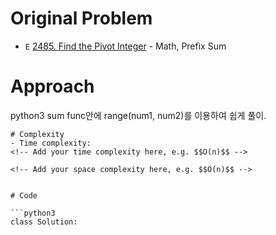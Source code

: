 # Original Problem
<!-- Describe your first thoughts on how to solve this problem. -->
* `E` [2485. Find the Pivot Integer](https://leetcode.com/problems/find-the-pivot-integer/description/) - Math, Prefix Sum

# Approach
<!-- Describe your approach to solving the problem. -->
python3 sum func안에 range(num1, num2)를 이용하여 쉽게 풀이.
```
# Complexity
- Time complexity:
<!-- Add your time complexity here, e.g. $$O(n)$$ -->

<!-- Add your space complexity here, e.g. $$O(n)$$ -->


# Code

```python3
class Solution:

```

